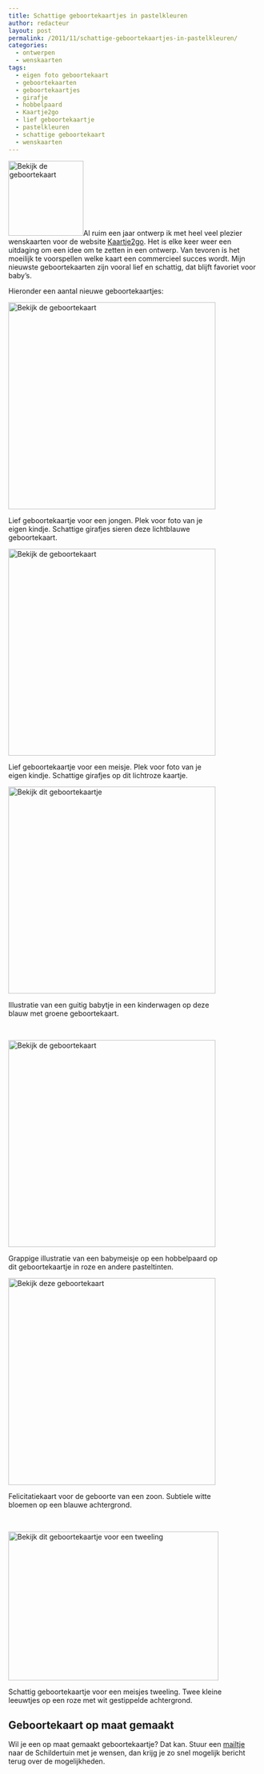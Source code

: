 ```yaml
---
title: Schattige geboortekaartjes in pastelkleuren
author: redacteur
layout: post
permalink: /2011/11/schattige-geboortekaartjes-in-pastelkleuren/
categories:
  - ontwerpen
  - wenskaarten
tags:
  - eigen foto geboortekaart
  - geboortekaarten
  - geboortekaartjes
  - girafje
  - hobbelpaard
  - Kaartje2go
  - lief geboortekaartje
  - pastelkleuren
  - schattige geboortekaart
  - wenskaarten
---
```

<img class="alignleft size-thumbnail wp-image-2354" title="geboortekaart-girafje-roze" src="/wordpress/wp-content/uploads/2011/11/geboortekaart-girafje-roze-150x150.jpg" alt="Bekijk de geboortekaart" width="150" height="150" />Al ruim een jaar ontwerp ik met heel veel plezier wenskaarten voor de website <a title="Mijn kaartenwinkel bij Kaartje2go" href="http://www.kaartje2go.nl/kaartenwinkel/De+Schildertuin/profiel" target="_blank">Kaartje2go</a>. Het is elke keer weer een uitdaging om een idee om te zetten in een ontwerp. Van tevoren is het moeilijk te voorspellen welke kaart een commercieel succes wordt. Mijn nieuwste geboortekaarten zijn vooral lief en schattig, dat blijft favoriet voor baby&#8217;s.<!--more-->

Hieronder een aantal nieuwe geboortekaartjes:

<div id="attachment_2353" style="width: 424px" class="wp-caption aligncenter">
  <a href="http://www.kaartje2go.nl/geboortekaartjes/girafje-eigen-foto-jongen-1" target="_blank"><img class="size-full wp-image-2353 " title="geboortekaart-girafje-blauw" src="/wordpress/wp-content/uploads/2011/11/geboortekaart-girafje-blauw.jpg" alt="Bekijk de geboortekaart" width="414" height="414" /></a>
  
  <p class="wp-caption-text">
    Lief geboortekaartje voor een jongen. Plek voor foto van je eigen kindje. Schattige girafjes sieren deze lichtblauwe geboortekaart.
  </p>
</div>

<div id="attachment_2354" style="width: 424px" class="wp-caption aligncenter">
  <a href="http://www.kaartje2go.nl/geboortekaartjes/girafje-eigen-foto-meisje-1" target="_blank"><img class="size-full wp-image-2354" title="geboortekaart-girafje-roze" src="/wordpress/wp-content/uploads/2011/11/geboortekaart-girafje-roze.jpg" alt="Bekijk de geboortekaart" width="414" height="414" /></a>
  
  <p class="wp-caption-text">
    Lief geboortekaartje voor een meisje. Plek voor foto van je eigen kindje. Schattige girafjes op dit lichtroze kaartje.
  </p>
</div>

<div id="attachment_2356" style="width: 424px" class="wp-caption aligncenter">
  <a href="http://www.kaartje2go.nl/geboortekaartjes/baby-jongen-in-wagen" target="_blank"><img class="size-full wp-image-2356  " title="geboortekaart-jongen-in-wagen" src="/wordpress/wp-content/uploads/2011/11/geboortekaart-jongen-in-wagen.jpg" alt="Bekijk dit geboortekaartje" width="414" height="414" /></a>
  
  <p class="wp-caption-text">
    Illustratie van een guitig babytje in een kinderwagen op deze blauw met groene geboortekaart.
  </p>
</div>

&nbsp;

<div id="attachment_2355" style="width: 424px" class="wp-caption aligncenter">
  <a href="http://www.kaartje2go.nl/geboortekaartjes/baby-meisje-op-hobbelpaard" target="_blank"><img class="size-full wp-image-2355 " title="geboortekaart-meisje-op-hobbelpaard" src="/wordpress/wp-content/uploads/2011/11/geboortekaart-meisje-op-hobbelpaard.jpg" alt="Bekijk de geboortekaart" width="414" height="414" /></a>
  
  <p class="wp-caption-text">
    Grappige illustratie van een babymeisje op een hobbelpaard op dit geboortekaartje in roze en andere pasteltinten.
  </p>
</div>

<div id="attachment_2358" style="width: 424px" class="wp-caption aligncenter">
  <a href="http://www.kaartje2go.nl/felicitatiekaarten/witte-bloemen-op-blauw-voor-een-zoon" target="_blank"><img class="size-full wp-image-2358 " title="geboortekaartje-blauw-met-witte-bloemen" src="/wordpress/wp-content/uploads/2011/11/geboortekaartje-blauw-met-witte-bloemen.jpg" alt="Bekijk deze geboortekaart" width="414" height="414" /></a>
  
  <p class="wp-caption-text">
    Felicitatiekaart voor de geboorte van een zoon. Subtiele witte bloemen op een blauwe achtergrond.
  </p>
</div>

&nbsp;

<div id="attachment_2357" style="width: 430px" class="wp-caption aligncenter">
  <a href="http://www.kaartje2go.nl/geboortekaartjes/leeuwtje-meisjes-tweeling" target="_blank"><img class="size-full wp-image-2357 " title="geboortekaart-leeuwtje-tweeling" src="/wordpress/wp-content/uploads/2011/11/geboortekaart-leeuwtje-tweeling.jpg" alt="Bekijk dit geboortekaartje voor een tweeling" width="420" height="298" /></a>
  
  <p class="wp-caption-text">
    Schattig geboortekaartje voor een meisjes tweeling. Twee kleine leeuwtjes op een roze met wit gestippelde achtergrond.
  </p>
</div>

## Geboortekaart op maat gemaakt

Wil je een op maat gemaakt geboortekaartje? Dat kan. Stuur een <a title="Contact" href="/wordpress/contactgegevens/" target="_blank">mailtje</a> naar de Schildertuin met je wensen, dan krijg je zo snel mogelijk bericht terug over de mogelijkheden.
